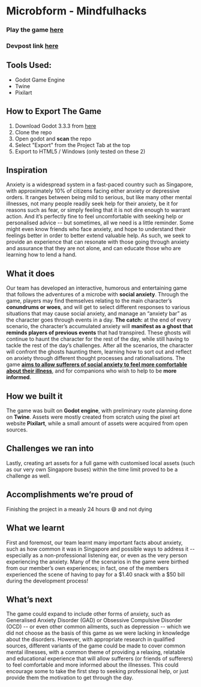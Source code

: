 # Microbform - Mindfulhacks

### Play the game [here](https://scripts.irscybersec.tk/MCB/MindfulHacks.html)

### Devpost link [here](https://devpost.com/software/microbform)

## Tools Used:

- Godot Game Engine
- Twine
- Pixilart

## How to Export The Game

1. Download Godot 3.3.3 from [here](https://godotengine.org/download/windows)
2. Clone the repo
3. Open godot and **scan** the repo
4. Select "Export" from the Project Tab at the top
5. Export to HTML5 / Windows (only tested on these 2)

## **Inspiration**

Anxiety is a widespread system in a fast-paced country such as Singapore, with approximately 10% of citizens facing either anxiety or depressive orders. It ranges between being mild to serious, but like many other mental illnesses, not many people readily seek help for their anxiety, be it for reasons such as fear, or simply feeling that it is not dire enough to warrant action. 
And it’s perfectly fine to feel uncomfortable with seeking help or personalised advice -- but sometimes, all we need is a little reminder. Some might even know friends who face anxiety, and hope to understand their feelings better in order to better extend valuable help. As such, we seek to provide an experience that can resonate with those going through anxiety and assurance that they are not alone, and can educate those who are learning how to lend a hand.

## **What it does**

Our team has developed an interactive, humorous and entertaining game that follows the adventures of a microbe with **social anxiety**. Through the game, players may find themselves relating to the main character’s **conundrums or woes**, and will get to select different responses to various situations that may cause social anxiety, and manage an “anxiety bar” as the character goes through events in a day. 
**The catch:** at the end of every scenario, the character’s accumulated anxiety will **manifest as a ghost that reminds players of previous events** that had transpired. These ghosts will continue to haunt the character for the rest of the day, while still having to tackle the rest of the day’s challenges.
After all the scenarios, the character will confront the ghosts haunting them, learning how to sort out and reflect on anxiety through different thought processes and rationalisations. The game **<u>aims to allow sufferers of social anxiety to feel more comfortable about their illness</u>**, and for companions who wish to help to be **more informed**. 

## How we built it

The game was built on **Godot engine**, with preliminary route planning done on **Twine**. Assets were mostly created from scratch using the pixel art website **Pixilart**, while a small amount of assets were acquired from open sources.

## **Challenges we ran into**

Lastly, creating art assets for a full game with customised local assets (such as our very own Singapore buses) within the time limit proved to be a challenge as well.

## **Accomplishments we’re proud of**

Finishing the project in a measly 24 hours :smile: and not dying

## What we learnt

First and foremost, our team learnt many important facts about anxiety, such as how common it was in Singapore and possible ways to address it -- especially as a non-professional listening ear, or even as the very person experiencing the anxiety. Many of the scenarios in the game were birthed from our member’s own experiences; in fact, one of the members experienced the scene of having to pay for a $1.40 snack with a $50 bill during the development process!

## **What’s next**

The game could expand to include other forms of anxiety, such as Generalised Anxiety Disorder (GAD) or Obsessive Compulsive Disorder (OCD) -- or even other common ailments, such as depression -- which we did not choose as the basis of this game as we were lacking in knowledge about the disorders. However, with appropriate research in qualified sources, different variants of the game could be made to cover common mental illnesses, with a common theme of providing a relaxing, relatable and educational experience that will allow sufferers (or friends of sufferers) to feel comfortable and more informed about the illnesses. This could encourage some to take the first step to seeking professional help, or just provide them the motivation to get through the day.



